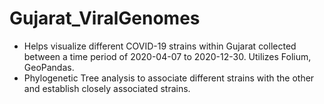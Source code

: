 # Gujarat_ViralGenomes

* Helps visualize different COVID-19 strains within Gujarat collected between a time period of 2020-04-07 to 2020-12-30. Utilizes Folium, GeoPandas.
* Phylogenetic Tree analysis to associate different strains with the other and establish closely associated strains.
